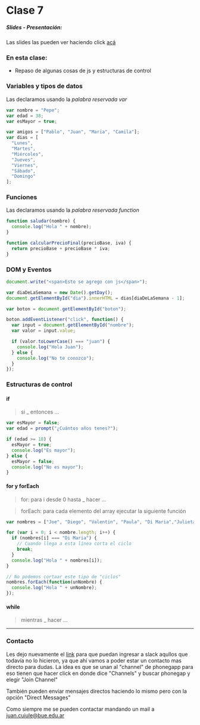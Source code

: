 # Clase 7

##### Slides - Presentación:
Las slides las pueden ver haciendo click [acá](https://ptf-houssay.github.io/taller-mobile/clase-7/slides-clase-siete.html)

### En esta clase:

- Repaso de algunas cosas de js y estructuras de control

### Variables y tipos de datos

Las declaramos usando la _palabra reservada_ *var*

```javascript
var nombre = "Pepe";
var edad = 38;
var esMayor = true;

var amigos = ["Pablo", "Juan", "Maria", "Camila"];
var dias = [
  "Lunes",
  "Martes",
  "Miércoles",
  "Jueves",
  "Viernes",
  "Sábado",
  "Domingo"
];
```

### Funciones

Las declaramos usando la _palabra reservada_ *function*

```javascript
function saludar(nombre) {
  console.log("Hola " + nombre);
}

function calcularPrecioFinal(precioBase, iva) {
  return precioBase + precioBase * iva;
}
```

### DOM y Eventos

```javascript
document.write("<span>Esto se agrego con js</span>");

var diaDeLaSemana = new Date().getDay();
document.getElementById("dia").innerHTML = dias[diaDeLaSemana - 1];

var boton = document.getElementById("boton");

boton.addEventListener("click", function() {
  var input = document.getElementById("nombre");
  var valor = input.value;

  if (valor.toLowerCase() === "juan") {
    console.log("Hola Juan");
  } else {
    console.log("No te conozco");
  }
});
```

### Estructuras de control

#### if

> si _ entonces ...

```javascript
var esMayor = false;
var edad = prompt("¿Cuántos años tenes?");

if (edad >= 18) {
  esMayor = true;
  console.log("Es mayor");
} else {
  esMayor = false;
  console.log("No es mayor");
}
```

#### for y forEach

> for: para i desde 0 hasta _ hacer ...

> forEach: para cada elemento del array ejecutar la siguiente función

```javascript
var nombres = ["Joe", "Diego", "Valentin", "Paula", "Di Maria","Julieta", "Erica", "Mariana", "Francisco"];

for (var i = 0; i < nombre.length; i++) {
  if (nombres[i] === "Di Maria") {
    // Cuando llega a esta línea corta el ciclo
    break;
  }
  console.log("Hola " + nombres[i]);
}

// No podemos cortaar este tipo de "ciclos"
nombres.forEach(function(unNombre) {
  console.log("Hola " + unNombre);
});
```

#### while

> mientras _ hacer ...

---

### Contacto

Les dejo nuevamente el [link](http://bit.ly/slack-houssay) para que puedan ingresar a slack aqullos que todavía no lo hicieron, ya que ahí vamos a poder estar un contacto mas directo para dudas. La idea es que se unan al "channel" de phonegapp para eso tienen que hacer click en donde dice "Channels" y buscar phonegap y elegir "Join Channel"

También pueden enviar mensajes directos haciendo lo mismo pero con la opción "Direct Messages"

Como siempre me se pueden contactar mandando un mail a juan.cuiule@bue.edu.ar